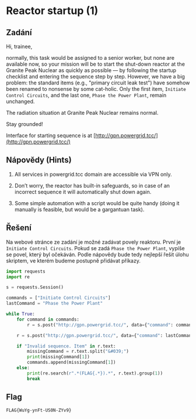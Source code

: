 # Reactor startup (1)

## Zadání

Hi, trainee,

normally, this task would be assigned to a senior worker, but none are available now, so your mission will be to start the shut-down reactor at the Granite Peak Nuclear as quickly as possible — by following the startup checklist and entering the sequence step by step. However, we have a big problem: the standard items (e.g., "primary circuit leak test") have somehow been renamed to nonsense by some cat-holic. Only the first item, `Initiate Control Circuits`, and the last one, `Phase the Power Plant`, remain unchanged.

The radiation situation at Granite Peak Nuclear remains normal.

Stay grounded!

Interface for starting sequence is at [http://gpn.powergrid.tcc/](http://gpn.powergrid.tcc/)

## Nápovědy (Hints)

1. All services in powergrid.tcc domain are accessible via VPN only.

1. Don’t worry, the reactor has built-in safeguards, so in case of an incorrect sequence it will automatically shut down again.

1. Some simple automation with a script would be quite handy (doing it manually is feasible, but would be a gargantuan task).

## Řešení

Na webové stránce ze zadání je možné zadávat povely reaktoru. První je `Initiate Control Circuits`. Pokud se zadá `Phase the Power Plant`, vypíše se povel, který byl očekáván. Podle nápovědy bude tedy nejlepší řešit úlohu skriptem, ve kterém budeme postupně přidávat příkazy.

```python
import requests
import re

s = requests.Session()

commands = ["Initiate Control Circuits"]
lastCommand = "Phase the Power Plant"

while True:
    for command in commands:
        r = s.post("http://gpn.powergrid.tcc/", data={"command": command})

    r = s.post("http://gpn.powergrid.tcc/", data={"command": lastCommand})

    if "Invalid sequence. Item" in r.text:
        missingCommand = r.text.split("&#039;")
        print(missingCommand[1])
        commands.append(missingCommand[1])
    else:
        print(re.search(r".*(FLAG{.*}).*", r.text).group(1))
        break
```

## Flag

`FLAG{WuYg-ynFt-US0N-ZYv9}`

